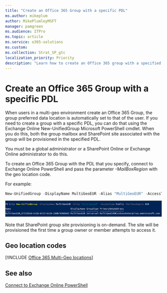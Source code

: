 ```yaml
---
title: "Create an Office 365 Group with a specific PDL"
ms.author: mikeplum
author: MikePlumleyMSFT
manager: pamgreen
ms.audience: ITPro
ms.topic: article
ms.service: o365-solutions
ms.custom: 
ms.collection: Strat_SP_gtc
localization_priority: Priority
description: "Learn how to create an Office 365 group with a specified preferred data location in a multi-geo environment."
---
```


# Create an Office 365 Group with a specific PDL

When users in a multi-geo environment create an Office 365 Group, the group preferred data location is automatically set to that of the user. If you need to create a group with a specific PDL, you can do that using the Exchange Online New-UnifiedGroup Microsoft PowerShell cmdlet. When you do this, both the group mailbox and SharePoint site associated with the group will be provisioned in the specified PDL.

You must be a global administrator or a SharePoint Online or Exchange Online administrator to do this.

To create an Office 365 Group with the PDL that you specify, connect to Exchange Online PowerShell and pass the parameter *-MailBoxRegion* with the geo location code.

For example: 

```PowerShell
New-UnifiedGroup -DisplayName MultiGeoEUR -Alias "MultiGeoEUR" -AccessType Public -MailboxRegion EUR 
```

![Screenshot of New-UnifiedGroup PowerShell cmdlet with syntax](media/multi-geo-new-group-with-pdl-powershell.png)

Note that SharePoint group site provisioning is on-demand. The site will be provisioned the first time a group owner or member attempts to access it.

## Geo location codes

[!INCLUDE [Office 365 Multi-Geo locations](includes/office-365-multi-geo-locations.md)]

## See also

[Connect to Exchange Online PowerShell](https://docs.microsoft.com/powershell/exchange/exchange-online/connect-to-exchange-online-powershell/connect-to-exchange-online-powershell)